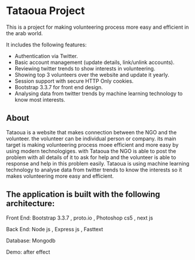 # Tataoua Project

This is a project for making volunteering process more easy and efficient in the arab world.

It includes the following features:

* Authentication via Twitter.
* Basic account management (update details, link/unlink accounts).
* Reviewing twitter trends to show interests in volunteering.
* Showing top 3 volunteers over the website and update it yearly.
* Session support with secure HTTP Only cookies.
* Bootstrap 3.3.7 for front end design.
* Analysing data from twitter trends by machine learning technology to know most interests.

## About 

Tataoua is a website that makes connection between the NGO and the volunteer. the volunteer can be individual person or company. its main target is making volunteering process moee efficient and more easy by using modern technologiges. with Tataoua the NGO is able to post the problem with all details of it to ask for help and the volunteer is able to response and help in this problem easily. Tataoua is using machine learning technology to analyse data from twitter trends to know the interests so it makes volunteering more easy and efficient. 

## The application is built with the following architecture:

Front End: Bootstrap 3.3.7 , proto.io , Photoshop cs5 , next js

Back End: Node js , Express js , Fasttext

Database: Mongodb 

Demo: after effect
